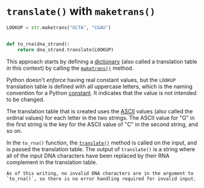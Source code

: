 # `translate()` with `maketrans()`

```python
LOOKUP = str.maketrans("GCTA", "CGAU")


def to_rna(dna_strand):
    return dna_strand.translate(LOOKUP)

```

This approach starts by defining a [dictionary][dictionaries] (also called a translation table in this context) by calling the [`maketrans()`][maketrans] method.

Python doesn't _enforce_ having real constant values,
but the `LOOKUP` translation table is defined with all uppercase letters, which is the naming convention for a Python [constant][const].
It indicates that the value is not intended to be changed.

The translation table that is created uses the [ASCII][ASCII] values (also called the ordinal values) for each letter in the two strings.
The ASCII value for "G" in the first string is the key for the ASCII value of "C" in the second string, and so on.

In the `to_rna()` function, the [`translate()`][translate] method is called on the input,
and is passed the translation table.
The output of `translate()` is a string where all of the input DNA characters have been replaced by their RNA complement in the translation table.


~~~~exercism/note
As of this writing, no invalid DNA characters are in the argument to `to_rna()`, so there is no error handling required for invalid input.
~~~~

[dictionaries]: https://docs.python.org/3/tutorial/datastructures.html?#dictionaries
[maketrans]: https://docs.python.org/3/library/stdtypes.html?#str.maketrans
[const]: https://realpython.com/python-constants/
[translate]: https://docs.python.org/3/library/stdtypes.html?#str.translate
[ASCII]: https://www.asciitable.com/
